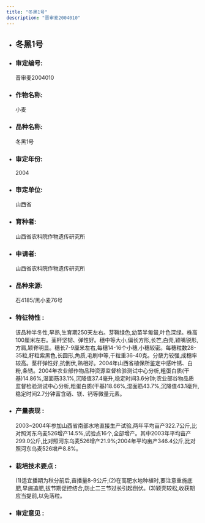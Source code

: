 ```yaml
---
title: "冬黑1号"
description: "晋审麦2004010"
---
```

* ## 冬黑1号
* ###  审定编号:  
   晋审麦2004010

*  ### 作物名称:  
   小麦

*   ###  品种名称: 
    冬黑1号

*   ### 审定年份: 
    2004

*   ### 审定单位:  
    山西省

*   ### 育种者:  
    山西省农科院作物遗传研究所

*   ### 申请者:  
    山西省农科院作物遗传研究所

*   ### 品种来源:  
    石4185/黑小麦76号

*   ### 特征特性 : 
    该品种半冬性,早熟,生育期250天左右。芽鞘绿色,幼苗半匍匐,叶色深绿。株高100厘米左右。茎杆坚韧、弹性好。穗中等大小,偏长方形,长芒,白壳,颖嘴锐形,方肩,颖脊明显。穗长7-9厘米左右,每穗14-16个小穗,小穗较密。每穗粒数28-35粒,籽粒紫黑色,长圆形,角质,毛刷中等,千粒重36-40克。分蘖力较强,成穗率较高。茎杆弹性好,抗倒伏,熟相好。2004年山西省植保所鉴定中感叶锈、白粉,条锈。2004年农业部作物品种资源监督检验测试中心分析,粗蛋白质(干基)14.86%,湿面筋33.1%,沉降值37.4毫升,稳定时间3.6分钟;农业部谷物品质监督检验测试中心分析,粗蛋白质(干基)18.66%,湿面筋43.7%,沉降值43.1毫升,稳定时间2.7分钟富含硒、镁、钙等微量元素。

*   ### 产量表现 : 
    2003~2004年参加山西省南部水地直接生产试验,两年平均亩产322.7公斤,比对照河东乌麦526增产14.5%,试验点16个,全部增产。其中2003年平均亩产299.0公斤,比对照河东乌麦526增产21.9%;2004年平均亩产346.4公斤,比对照河东乌麦526增产8.8%。

*   ### 栽培技术要点 : 
    (1)适宜播期为秋分前后,亩播量8-9公斤;(2)在高肥水地种植时,要注意重施底肥,早施追肥,拔节期促控结合,防止二三节过长引起倒伏。(3)颖壳较松,收获期应当提前,以免落粒。

*   ### 审定意见 : 
    
